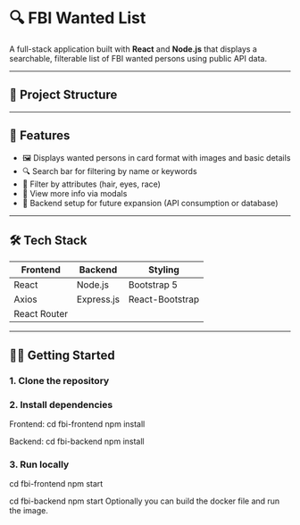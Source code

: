# 🔍 FBI Wanted List

A full-stack application built with **React** and **Node.js** that displays a searchable, filterable list of FBI wanted persons using public API data.

---

## 📁 Project Structure


---

## 🚀 Features

- 🖼️ Displays wanted persons in card format with images and basic details
- 🔍 Search bar for filtering by name or keywords
- 🧪 Filter by attributes (hair, eyes, race)
- 📄 View more info via modals
- 📡 Backend setup for future expansion (API consumption or database)

---

## 🛠️ Tech Stack

| Frontend       | Backend     | Styling     |
|----------------|-------------|-------------|
| React          | Node.js     | Bootstrap 5 |
| Axios          | Express.js  | React-Bootstrap |
| React Router   |             |             |

---

## 🧑‍💻 Getting Started

### 1. Clone the repository

### 2. Install dependencies
Frontend:
cd fbi-frontend
npm install

Backend:
cd fbi-backend
npm install

### 3. Run locally
cd fbi-frontend
npm start

cd fbi-backend
npm start
Optionally you can build the docker file and run the image.
